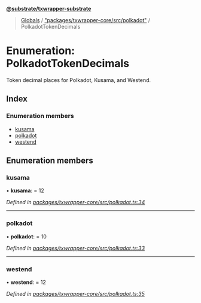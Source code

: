 **[@substrate/txwrapper-substrate](../README.md)**

> [Globals](../globals.md) / ["packages/txwrapper-core/src/polkadot"](../modules/_packages_txwrapper_core_src_polkadot_.md) / PolkadotTokenDecimals

# Enumeration: PolkadotTokenDecimals

Token decimal places for Polkadot, Kusama, and Westend.

## Index

### Enumeration members

* [kusama](_packages_txwrapper_core_src_polkadot_.polkadottokendecimals.md#kusama)
* [polkadot](_packages_txwrapper_core_src_polkadot_.polkadottokendecimals.md#polkadot)
* [westend](_packages_txwrapper_core_src_polkadot_.polkadottokendecimals.md#westend)

## Enumeration members

### kusama

•  **kusama**:  = 12

*Defined in [packages/txwrapper-core/src/polkadot.ts:34](https://github.com/paritytech/txwrapper-core/blob/a5bee61/packages/txwrapper-core/src/polkadot.ts#L34)*

___

### polkadot

•  **polkadot**:  = 10

*Defined in [packages/txwrapper-core/src/polkadot.ts:33](https://github.com/paritytech/txwrapper-core/blob/a5bee61/packages/txwrapper-core/src/polkadot.ts#L33)*

___

### westend

•  **westend**:  = 12

*Defined in [packages/txwrapper-core/src/polkadot.ts:35](https://github.com/paritytech/txwrapper-core/blob/a5bee61/packages/txwrapper-core/src/polkadot.ts#L35)*
